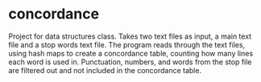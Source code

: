 # concordance
Project for data structures class.
Takes two text files as input, a main text file and a stop words text file.
The program reads through the text files, using hash maps to create a concordance table, counting how many lines each word is used in.
Punctuation, numbers, and words from the stop file are filtered out and not included in the concordance table.
